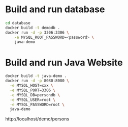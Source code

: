 # Build and run database
```bash
cd database
docker build -t demodb .
docker run -d -p 3306:3306 \
    -e MYSQL_ROOT_PASSWORD=<password> \
    java-demo
```

# Build and run Java Website
```bash
docker build -t java-demo .
docker run -d -p 8080:8080 \
  -e MYSQL_HOST=xxx \
  -e MYSQL_PORT=3306 \
  -e MYSQL_DB=persondb \
  -e MYSQL_USER=root \
  -e MYSQL_PASSWORD=root \
  java-demo
```


http://localhost/demo/persons
